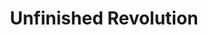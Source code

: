 ---
pid: LLP118
title: Unfinished Revolution
location_transcription: Near Independence Hall
zipcode: '19128'
outside_phl: 
neighborhood: Roxborough
age: '48'
age_range: 40-49
instagram: 
image_file_name: LLP_118.jpg
proposal_transcription: An installation with an American Flag (or different American
  Flag) being sewn anew every day.
topic: History,Freedom
topic_summary: 0, 0
type: Event,Performance
keywords_other: flag, sewing, performance action, renewal
credit: 
image_labels: 
twitter: 
facebook: 
permalink: "/monuments/llp118/"
layout: item-page
---
